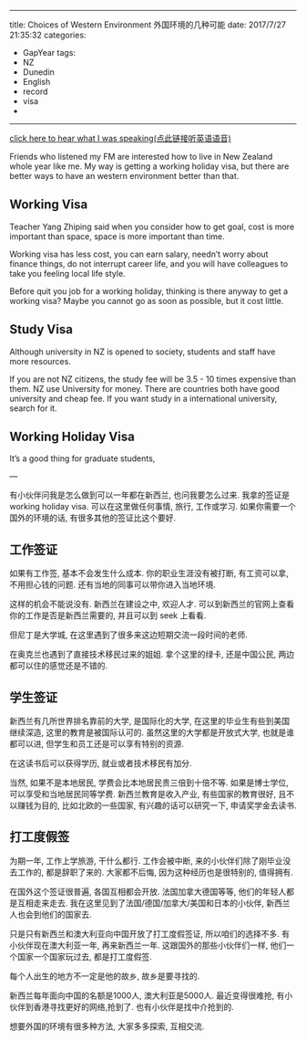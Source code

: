 
---
title: Choices of Western Environment 外国环境的几种可能
date: 2017/7/27 21:35:32
categories: 
- GapYear
tags:
- NZ
- Dunedin
- English 
- record
- visa
- 
---

[click here to hear what I was speaking(点此链接听英语语音)][1]

Friends who listened my FM are interested how to live in New Zealand whole year like me. My way is getting a working holiday visa, but there are better ways to have an western environment better than that. 

## Working Visa 

Teacher Yang Zhiping said when you consider how to get goal, cost is more important than space, space is more important than time. 

Working visa has less cost, you can earn salary, needn’t worry about finance things, do not interrupt career life, and you will have colleagues to take you feeling local life style. 

Before quit you job for a working holiday, thinking is there anyway to get a working visa? Maybe you cannot go as soon as possible, but it cost little. 

## Study Visa
Although university in NZ is opened to society, students and staff have more resources. 

If you are not NZ citizens, the study fee will be 3.5 - 10 times expensive than them. NZ use University for money.  There are countries both have good university and cheap fee. If you want study in a international university, search for it. 

## Working Holiday Visa
It’s a good thing for graduate students, 

—

有小伙伴问我是怎么做到可以一年都在新西兰, 也问我要怎么过来. 我拿的签证是 working holiday visa. 可以在这里做任何事情, 旅行, 工作或学习. 如果你需要一个国外的环境的话, 有很多其他的签证比这个要好. 

## 工作签证
如果有工作签, 基本不会发生什么成本. 你的职业生涯没有被打断, 有工资可以拿, 不用担心钱的问题. 还有当地的同事可以带你进入当地环境. 

这样的机会不能说没有. 新西兰在建设之中, 欢迎人才. 可以到新西兰的官网上查看你的工作是否是新西兰需要的, 并且可以到 seek 上看看. 

但尼丁是大学城, 在这里遇到了很多来这边短期交流一段时间的老师. 

在奥克兰也遇到了直接技术移民过来的姐姐. 拿个这里的绿卡, 还是中国公民, 两边都可以住的感觉还是不错的. 

## 学生签证
新西兰有几所世界排名靠前的大学, 是国际化的大学, 在这里的毕业生有些到美国继续深造, 这里的教育是被国际认可的. 虽然这里的大学都是开放式大学, 也就是谁都可以进, 但学生和员工还是可以享有特别的资源. 

在这读书后可以获得学历, 就业或者技术移民有加分.

当然, 如果不是本地居民, 学费会比本地居民贵三倍到十倍不等. 如果是博士学位, 可以享受和当地居民同等学费. 新西兰教育是收入产业, 有些国家的教育很好, 且不以赚钱为目的, 比如北欧的一些国家, 有兴趣的话可以研究一下, 申请奖学金去读书. 

## 打工度假签
为期一年, 工作上学旅游, 干什么都行. 工作会被中断, 来的小伙伴们除了刚毕业没去工作的, 都是辞职了来的. 大家都不后悔, 因为这种经历也是很特别的, 值得拥有. 

在国外这个签证很普遍, 各国互相都会开放. 法国加拿大德国等等, 他们的年轻人都是互相走来走去. 我在这里见到了法国/德国/加拿大/美国和日本的小伙伴, 新西兰人也会到他们的国家去. 

只是只有新西兰和澳大利亚向中国开放了打工度假签证, 所以咱们的选择不多. 有小伙伴现在澳大利亚一年, 再来新西兰一年. 这跟国外的那些小伙伴们一样, 他们一个国家一个国家玩过去, 都是打工度假签. 

每个人出生的地方不一定是他的故乡, 故乡是要寻找的. 

新西兰每年面向中国的名额是1000人, 澳大利亚是5000人. 最近变得很难抢, 有小伙伴到香港寻找更好的网络,抢到了. 也有小伙伴是找中介抢到的. 

想要外国的环境有很多种方法, 大家多多探索, 互相交流. 

[1]:	https://www.lizhi.fm/2040956/2615253207306849286